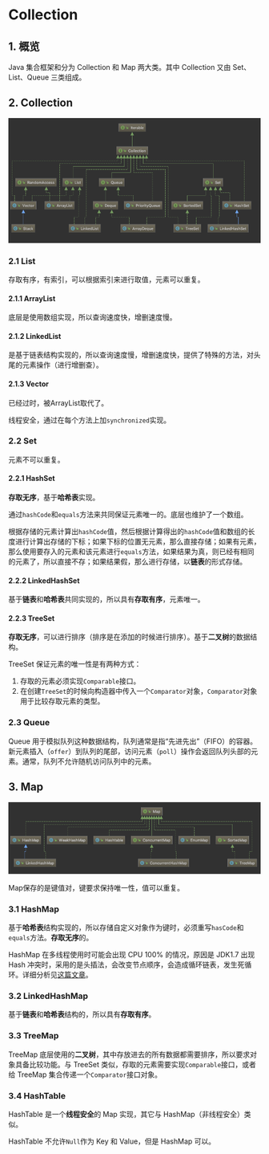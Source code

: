 # Collection

## 1. 概览

Java 集合框架和分为 Collection 和 Map 两大类。其中 Collection 又由 Set、List、Queue 三类组成。

## 2. Collection

![Collection &#x7C7B;&#x7EE7;&#x627F;&#x5173;&#x7CFB;](../.gitbook/assets/image%20%2842%29.png)

### 2.1 List

存取有序，有索引，可以根据索引来进行取值，元素可以重复。

#### 2.1.1 ArrayList

底层是使用数组实现，所以查询速度快，增删速度慢。

#### 2.1.2 LinkedList

是基于链表结构实现的，所以查询速度慢，增删速度快，提供了特殊的方法，对头尾的元素操作（进行增删查）。

#### 2.1.3 Vector

已经过时，被ArrayList取代了。

线程安全，通过在每个方法上加`synchronized`实现。

### 2.2 Set

元素不可以重复。

#### 2.2.1 HashSet

**存取无序**，基于**哈希表**实现。

通过`hashCode`和`equals`方法来共同保证元素唯一的。底层也维护了一个数组。

根据存储的元素计算出`hashCode`值，然后根据计算得出的`hashCode`值和数组的长度进行计算出存储的下标；如果下标的位置无元素，那么直接存储；如果有元素，那么使用要存入的元素和该元素进行`equals`方法，如果结果为真，则已经有相同的元素了，所以直接不存；如果结果假，那么进行存储，以**链表**的形式存储。

#### 2.2.2 LinkedHashSet

基于**链表**和**哈希表**共同实现的，所以具有**存取有序**，元素唯一。

#### 2.2.3 TreeSet

**存取无序**，可以进行排序（排序是在添加的时候进行排序）。基于**二叉树**的数据结构。

TreeSet 保证元素的唯一性是有两种方式：

1. 存取的元素必须实现`Comparable`接口。
2. 在创建`TreeSet`的时候向构造器中传入一个`Comparator`对象，`Comparator`对象用于比较存取元素的类型。

### 2.3 Queue

Queue 用于模拟队列这种数据结构，队列通常是指“先进先出”（FIFO）的容器。新元素插入（`offer`）到队列的尾部，访问元素（`poll`）操作会返回队列头部的元素。通常，队列不允许随机访问队列中的元素。

## 3. Map



![Map &#x7C7B;&#x7EE7;&#x627F;&#x5173;&#x7CFB;](../.gitbook/assets/image%20%285%29.png)

Map保存的是键值对，键要求保持唯一性，值可以重复。

### 3.1 HashMap

基于**哈希表**结构实现的，所以存储自定义对象作为键时，必须重写`hasCode`和`equals`方法。**存取无序**的。

HashMap 在多线程使用时可能会出现 CPU 100% 的情况，原因是 JDK1.7 出现 Hash 冲突时，采用的是头插法，会改变节点顺序，会造成循环链表，发生死循环。详细分析见[这篇文章](https://www.jianshu.com/p/1e9cf0ac07f4)。

### 3.2 LinkedHashMap

基于**链表**和**哈希表**结构的，所以具有**存取有序**。

### 3.3 TreeMap

TreeMap 底层使用的**二叉树**，其中存放进去的所有数据都需要排序，所以要求对象具备比较功能。与 TreeSet 类似，存取的元素需要实现`Comparable`接口，或者给 TreeMap 集合传递一个`Comparator`接口对象。

### 3.4 HashTable

HashTable 是一个**线程安全**的 Map 实现，其它与 HashMap（非线程安全）类似。

HashTable 不允许`Null`作为 Key 和 Value，但是 HashMap 可以。



